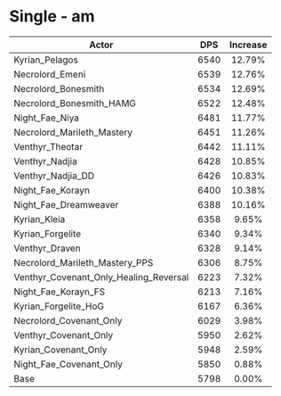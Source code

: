 # Single - am
| Actor | DPS | Increase |
|---|:---:|:---:|
|Kyrian_Pelagos|6540|12.79%|
|Necrolord_Emeni|6539|12.76%|
|Necrolord_Bonesmith|6534|12.69%|
|Necrolord_Bonesmith_HAMG|6522|12.48%|
|Night_Fae_Niya|6481|11.77%|
|Necrolord_Marileth_Mastery|6451|11.26%|
|Venthyr_Theotar|6442|11.11%|
|Venthyr_Nadjia|6428|10.85%|
|Venthyr_Nadjia_DD|6426|10.83%|
|Night_Fae_Korayn|6400|10.38%|
|Night_Fae_Dreamweaver|6388|10.16%|
|Kyrian_Kleia|6358|9.65%|
|Kyrian_Forgelite|6340|9.34%|
|Venthyr_Draven|6328|9.14%|
|Necrolord_Marileth_Mastery_PPS|6306|8.75%|
|Venthyr_Covenant_Only_Healing_Reversal|6223|7.32%|
|Night_Fae_Korayn_FS|6213|7.16%|
|Kyrian_Forgelite_HoG|6167|6.36%|
|Necrolord_Covenant_Only|6029|3.98%|
|Venthyr_Covenant_Only|5950|2.62%|
|Kyrian_Covenant_Only|5948|2.59%|
|Night_Fae_Covenant_Only|5850|0.88%|
|Base|5798|0.00%|
